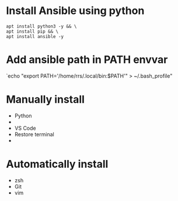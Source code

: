 # Install Ansible using python

```
apt install python3 -y && \
apt install pip && \
apt install ansible -y
```

# Add ansible path in PATH envvar

`echo "export PATH='/home/rrs/.local/bin:$PATH'" > ~/.bash_profile"

# Manually install

- Python
- 
- VS Code
 - Restore terminal
 - 

# Automatically install

- zsh
- Git
- vim
